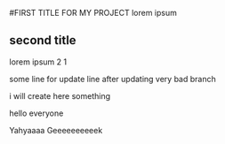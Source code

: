 #FIRST TITLE FOR MY PROJECT
lorem ipsum 

## second title
lorem ipsum 2 1

some line for update line after updating very bad branch

i will create here something

hello everyone

Yahyaaaa Geeeeeeeeeek

